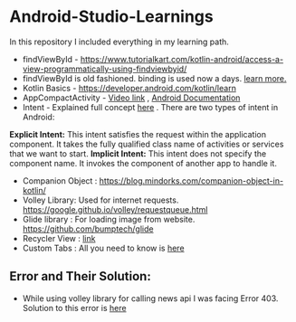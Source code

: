 # Android-Studio-Learnings
In this repository I included everything in my learning path.

* findViewById - https://www.tutorialkart.com/kotlin-android/access-a-view-programmatically-using-findviewbyid/
* findViewById is old fashioned. binding is used now a days. [learn more.](https://stackoverflow.com/questions/65998968/mainactivity-kt-dont-recognizing-ids-in-activity-main-xml)
* Kotlin Basics - https://developer.android.com/kotlin/learn
* AppCompactActivity - [Video link](https://www.google.com/search?q=appcompactactivity+in+kotlin+in+android+studio&oq=AppCompactactivity+in+kotlin+in+&aqs=chrome.2.69i57j33i10i160l4.23063j0j7&sourceid=chrome&ie=UTF-8#fpstate=ive&vld=cid:ef17f392,vid:AKZdB-TerNI) , [Android Documentation](https://developer.android.com/reference/androidx/appcompat/app/AppCompatActivity)
* Intent - Explained full concept [here](https://www.javatpoint.com/kotlin-android-explicit-intent) . There are two types of intent in Android:

**Explicit Intent:** This intent satisfies the request within the application component. It takes the fully qualified class name of activities or services that we want to start.
**Implicit Intent:** This intent does not specify the component name. It invokes the component of another app to handle it.

* Companion Object : https://blog.mindorks.com/companion-object-in-kotlin/
* Volley Library: Used for internet requests. https://google.github.io/volley/requestqueue.html
* Glide library : For loading image from website. https://github.com/bumptech/glide
* Recycler View : [link](https://developer.android.com/develop/ui/views/layout/recyclerview?gclid=CjwKCAiAhKycBhAQEiwAgf19evfoWuv_kHA-6UXPGWTEXMReNNdRfVewiW5ctg4DCuBzk6nxQ60H8BoC8ZoQAvD_BwE&gclsrc=aw.ds)
* Custom Tabs : All you need to know is [here](https://developer.chrome.com/docs/android/custom-tabs/)

## Error and Their Solution:

* While using volley library for calling news api I was facing Error 403. Solution to this error is [here](https://stackoverflow.com/questions/67874965/unexpected-response-code-403-but-work-fine-in-browser)

